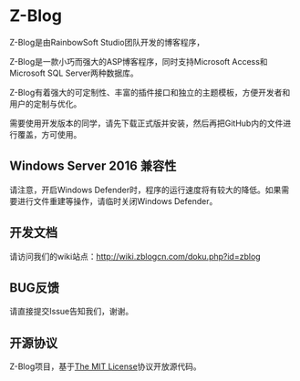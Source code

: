 Z-Blog
=============

Z-Blog是由RainbowSoft Studio团队开发的博客程序，

Z-Blog是一款小巧而强大的ASP博客程序，同时支持Microsoft Access和Microsoft SQL Server两种数据库。

Z-Blog有着强大的可定制性、丰富的插件接口和独立的主题模板，方便开发者和用户的定制与优化。

需要使用开发版本的同学，请先下载正式版并安装，然后再把GitHub内的文件进行覆盖，方可使用。

## Windows Server 2016 兼容性

请注意，开启Windows Defender时，程序的运行速度将有较大的降低。如果需要进行文件重建等操作，请临时关闭Windows Defender。

## 开发文档
请访问我们的wiki站点：http://wiki.zblogcn.com/doku.php?id=zblog

## BUG反馈
请直接提交Issue告知我们，谢谢。

## 开源协议
Z-Blog项目，基于[The MIT License](http://opensource.org/licenses/mit-license.php)协议开放源代码。